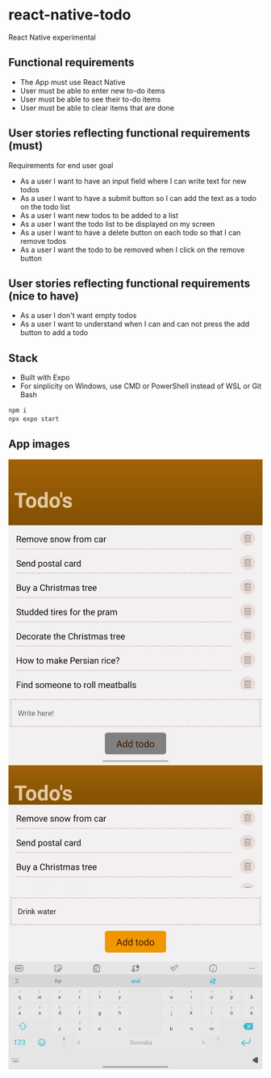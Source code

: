 # react-native-todo

React Native experimental

## Functional requirements

- The App must use React Native
- User must be able to enter new to-do items
- User must be able to see their to-do items
- User must be able to clear items that are done

## User stories reflecting functional requirements (must)

Requirements for end user goal

- As a user I want to have an input field where I can write text for new todos
- As a user I want to have a submit button so I can add the text as a todo on the todo list
- As a user I want new todos to be added to a list
- As a user I want the todo list to be displayed on my screen
- As a user I want to have a delete button on each todo so that I can remove todos
- As a user I want the todo to be removed when I click on the remove button

## User stories reflecting functional requirements (nice to have)

- As a user I don't want empty todos
- As a user I want to understand when I can and can not press the add button to add a todo

## Stack

- Built with Expo
- For sinplicity on Windows, use CMD or PowerShell instead of WSL or Git Bash

```cmd
npm i
npx expo start
```

## App images

![Alt text](Screenshot%201.jpg) ![Alt text](Screenshot%202.jpg)
